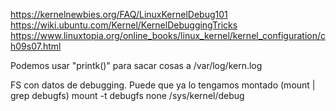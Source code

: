 https://kernelnewbies.org/FAQ/LinuxKernelDebug101
https://wiki.ubuntu.com/Kernel/KernelDebuggingTricks
https://www.linuxtopia.org/online_books/linux_kernel/kernel_configuration/ch09s07.html

Podemos usar "printk()" para sacar cosas a /var/log/kern.log

FS con datos de debugging.
Puede que ya lo tengamos montado (mount | grep debugfs)
mount -t debugfs none /sys/kernel/debug

